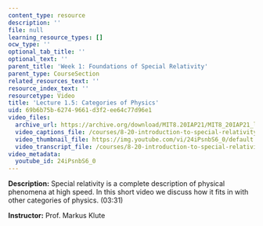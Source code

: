```yaml
---
content_type: resource
description: ''
file: null
learning_resource_types: []
ocw_type: ''
optional_tab_title: ''
optional_text: ''
parent_title: 'Week 1: Foundations of Special Relativity'
parent_type: CourseSection
related_resources_text: ''
resource_index_text: ''
resourcetype: Video
title: 'Lecture 1.5: Categories of Physics'
uid: 69b6b75b-6274-9661-d3f2-ee64c77d96e1
video_files:
  archive_url: https://archive.org/download/MIT8.20IAP21/MIT8_20IAP21_lec01-5_300k.mp4
  video_captions_file: /courses/8-20-introduction-to-special-relativity-january-iap-2021/83d7f7a65f6550c68b46168180ad9a63_24iPsnbS6_0.vtt
  video_thumbnail_file: https://img.youtube.com/vi/24iPsnbS6_0/default.jpg
  video_transcript_file: /courses/8-20-introduction-to-special-relativity-january-iap-2021/d8f0be9f7495415f7fab4329b5982d68_24iPsnbS6_0.pdf
video_metadata:
  youtube_id: 24iPsnbS6_0
---
```


**Description:** Special relativity is a complete description of physical phenomena at high speed. In this short video we discuss how it fits in with other categories of physics. (03:31)

**Instructor:** Prof. Markus Klute